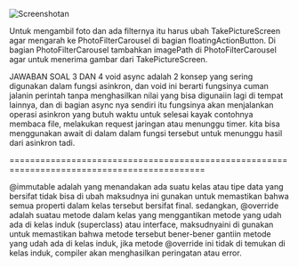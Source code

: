 
![Screenshotan](https://drive.google.com/file/d/1HLqdUJiRGYJ57g-GkPE2XgDz-DKwUBwm/view?usp=sharing)

Untuk mengambil foto dan ada filternya itu harus ubah TakePictureScreen agar mengarah ke PhotoFilterCarousel di bagian floatingActionButton. 
Di bagian PhotoFilterCarousel tambahkan imagePath di PhotoFilterCarousel agar untuk menerima gambar dari TakePictureScreen.


JAWABAN SOAL 3 DAN 4
void async adalah 2 konsep yang sering digunakan dalam fungsi asinkron, dan void ini berarti fungsinya cuman jalanin perintah tanpa menghasilkan nilai yang bisa digunaiin lagi di tempat lainnya, dan di bagian async nya sendiri itu fungsinya akan menjalankan operasi asinkron yang butuh waktu untuk selesai kayak contohnya membaca file, melakukan request jaringan atau menunggu timer. kita bisa menggunakan await di dalam dalam fungsi tersebut untuk menunggu hasil dari asinkron tadi.

============================================================================================

@immutable adalah yang menandakan ada suatu kelas atau tipe data yang bersifat tidak bisa di ubah maksudnya ini gunakan untuk memastikan bahwa semua properti dalam kelas tersebut bersifat final.
sedangkan, @override adalah suatau metode dalam kelas yang menggantikan metode yang udah ada di kelas induk (superclass) atau  interface, maksudnyaini di gunakan untuk memastikan bahwa metode tersebut bener-bener gantiin metode yang udah ada di kelas induk, jika metode @override ini tidak di temukan di kelas induk, compiler akan menghasilkan peringatan atau error. 
